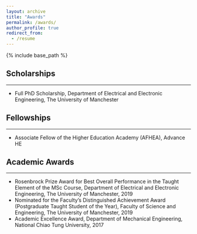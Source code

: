 ```yaml
---
layout: archive
title: "Awards"
permalink: /awards/
author_profile: true
redirect_from:
  - /resume
---
```

{% include base_path %}

Scholarships
------
------
* Full PhD Scholarship, Department of Electrical and Electronic Engineering, The University of Manchester


Fellowships
------
------
* Associate Fellow of the Higher Education Academy (AFHEA), Advance HE

Academic Awards
------
------
* Rosenbrock Prize Award for Best Overall Performance in the Taught Element of the MSc Course, Department of Electrical and Electronic Engineering, The University of Manchester, 2019
* Nominated for the Faculty’s Distinguished Achievement Award (Postgraduate Taught Student of the Year), Faculty of Science and Engineering, The University of Manchester, 2019
* Academic Excellence Award, Department of Mechanical Engineering, National Chiao Tung University, 2017